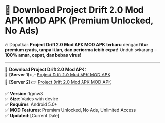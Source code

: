 # 🚀 Download Project Drift 2.0 Mod APK MOD APK (Premium Unlocked, No Ads)  

🔥 Dapatkan **Project Drift 2.0 Mod APK MOD APK terbaru** dengan **fitur premium gratis, tanpa iklan, dan performa lebih cepat!** Unduh sekarang – **100% aman, cepat, dan bebas virus!**  

---


🔽 **Download Project Drift 2.0 Mod APK:**  
🔹 **[Server 1]** 👉 [Project Drift 2.0 Mod APK MOD APK](https://apkcomod.com?title=Project_Drift_2.0_Mod_APK)  
🔹 **[Server 2]** 👉 [Project Drift 2.0 Mod APK MOD APK](https://apkcomod.com?title=Project_Drift_2.0_Mod_APK)  


✅ **Version**: 1gmw3  
✅ **Size**: Varies with device  
✅ **Requires**: Android 5.0+  
✅ **MOD Features**: Premium Unlocked, No Ads, Unlimited Access  
✅ **Updated**: [Current Date]  